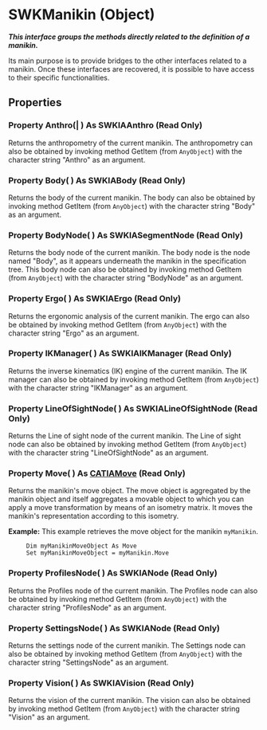 # SWKManikin (Object)

**_This interface groups the methods directly related to the definition of a manikin._**

Its main purpose is to provide bridges to the other interfaces related to a manikin.
Once these interfaces are recovered, it is possible to have access to their specific functionalities.

## Properties

### Property **Anthro**(| ) As SWKIAAnthro (Read Only)

   Returns the anthropometry of the current manikin. The anthropometry can also be obtained by invoking method GetItem (from `AnyObject`) with the character string "Anthro" as an argument.  
### Property **Body**( ) As SWKIABody (Read Only)

   Returns the body of the current manikin. The body can also be obtained by invoking method GetItem (from `AnyObject`) with the character string "Body" as an argument.  
### Property **BodyNode**( ) As SWKIASegmentNode (Read Only)

   Returns the body node of the current manikin. The body node is the node named "Body", as it appears underneath the manikin in the specification tree. This body node can also be obtained by invoking method GetItem (from `AnyObject`) with the character string "BodyNode" as an argument.  
### Property **Ergo**( ) As SWKIAErgo (Read Only)

   Returns the ergonomic analysis of the current manikin. The ergo can also be obtained by invoking method GetItem (from `AnyObject`) with the character string "Ergo" as an argument.  
### Property **IKManager**( ) As SWKIAIKManager (Read Only)

   Returns the inverse kinematics (IK) engine of the current manikin. The IK manager can also be obtained by invoking method GetItem (from `AnyObject`) with the character string "IKManager" as an argument.  
### Property **LineOfSightNode**( ) As SWKIALineOfSightNode (Read Only)

   Returns the Line of sight node of the current manikin. The Line of sight node can also be obtained by invoking method GetItem (from `AnyObject`) with the character string "LineOfSightNode" as an argument.  
### Property **Move**( ) As [CATIAMove](../InfInterfaces/interface_Move_3742.md) (Read Only)

   Returns the manikin's move object. The move object is aggregated by the manikin object and itself aggregates a movable object to which you can apply a move transformation by means of an isometry matrix. It moves the manikin's representation according to this isometry.

**Example:**      This example retrieves the move object for the manikin `myManikin`.

```VBScript
     Dim myManikinMoveObject As Move
     Set myManikinMoveObject = myManikin.Move

```

### Property **ProfilesNode**( ) As SWKIANode (Read Only)

   Returns the Profiles node of the current manikin. The Profiles node can also be obtained by invoking method GetItem (from `AnyObject`) with the character string "ProfilesNode" as an argument.  
### Property **SettingsNode**( ) As SWKIANode (Read Only)

   Returns the settings node of the current manikin. The Settings node can also be obtained by invoking method GetItem (from `AnyObject`) with the character string "SettingsNode" as an argument.  
### Property **Vision**( ) As SWKIAVision (Read Only)

   Returns the vision of the current manikin. The vision can also be obtained by invoking method GetItem (from `AnyObject`) with the character string "Vision" as an argument.